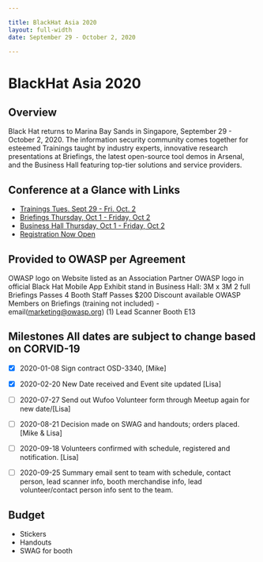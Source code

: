 ```yaml
---

title: BlackHat Asia 2020
layout: full-width
date: September 29 - October 2, 2020

---
```


# BlackHat Asia 2020

## Overview
 
 
Black Hat returns to Marina Bay Sands in Singapore, September 29 - October 2, 2020. The information security community comes together for esteemed Trainings taught by industry experts, innovative research presentations at Briefings, the latest open-source tool demos in Arsenal, and the Business Hall featuring top-tier solutions and service providers.

## Conference at a Glance with Links

- [Trainings Tues. Sept 29 - Fri. Oct. 2](https://www.blackhat.com/asia-20/training/schedule/index.html)
- [Briefings Thursday, Oct 1 - Friday, Oct 2](https://www.blackhat.com/asia-20/briefings/schedule/index.html)
- [Business Hall Thursday, Oct 1 - Friday, Oct 2](https://www.blackhat.com/asia-20/sponsors.html)
- [Registration Now Open](https://blackhat.informatech.com/asia/2020/?)

## Provided to OWASP per Agreement

OWASP logo on Website listed as an Association Partner
OWASP logo in official Black Hat Mobile App
Exhibit stand in Business Hall: 3M x 3M
2 full Briefings Passes
4 Booth Staff Passes
$200 Discount available OWASP Members on Briefings (training not included) - email(marketing@owasp.org)
(1) Lead Scanner
Booth E13

## Milestones All dates are subject to change based on CORVID-19

* [x] 2020-01-08 Sign contract OSD-3340, [Mike]
* [X] 2020-02-20 New Date received and Event site updated [Lisa]
* [ ] 2020-07-27 Send out Wufoo Volunteer form through Meetup again for new date/[Lisa]
* [ ] 2020-08-21 Decision made on SWAG and handouts; orders placed.[Mike & Lisa]
* [ ] 2020-09-18 Volunteers confirmed with schedule, registered and notification. [Lisa]
* [ ] 2020-09-25 Summary email sent to team with schedule, contact person, lead scanner info, booth merchandise info, lead volunteer/contact person info sent to the team.


## Budget

- Stickers
- Handouts
- SWAG for booth

